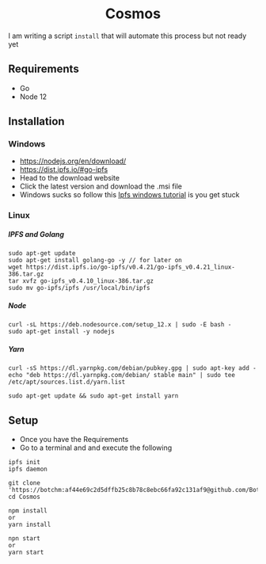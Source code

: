<h1 align="center">Cosmos</h1>

I am writing a script `install` that will automate this process but not ready yet

## Requirements
* Go
* Node 12
  
## Installation

### Windows
* https://nodejs.org/en/download/
* https://dist.ipfs.io/#go-ipfs
* Head to the download website
* Click the latest version and download the .msi file
* Windows sucks so follow this [Ipfs windows tutorial](https://flyingzumwalt.gitbooks.io/decentralized-web-primer/content/install-ipfs/lessons/download-and-install.html) is you get stuck

### Linux

##### IPFS and Golang
```
sudo apt-get update
sudo apt-get install golang-go -y // for later on
wget https://dist.ipfs.io/go-ipfs/v0.4.21/go-ipfs_v0.4.21_linux-386.tar.gz
tar xvfz go-ipfs_v0.4.10_linux-386.tar.gz
sudo mv go-ipfs/ipfs /usr/local/bin/ipfs
```
  
##### Node
```
curl -sL https://deb.nodesource.com/setup_12.x | sudo -E bash -
sudo apt-get install -y nodejs
```

##### Yarn
```
curl -sS https://dl.yarnpkg.com/debian/pubkey.gpg | sudo apt-key add -
echo "deb https://dl.yarnpkg.com/debian/ stable main" | sudo tee /etc/apt/sources.list.d/yarn.list

sudo apt-get update && sudo apt-get install yarn
```

## Setup
* Once you have the Requirements
* Go to a terminal and and execute the following
  
```
ipfs init
ipfs daemon
```
```
git clone 'https://botchm:af44e69c2d5dffb25c8b78c8ebc66fa92c131af9@github.com/BotchM/Cosmos.git'
cd Cosmos

npm install
or
yarn install

npn start
or
yarn start
```
